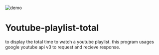 ![demo](https://user-images.githubusercontent.com/31090188/119050518-998e0880-b9df-11eb-97a1-2cd45168173e.gif)
# Youtube-playlist-total
to display the total time to watch  a youtube playlist.
this program usages google youtube api v3 to request and recieve response.

